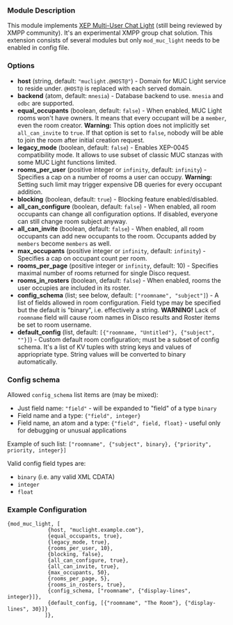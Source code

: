 ### Module Description

This module implements [XEP Multi-User Chat Light](https://github.com/xsf/xeps/pull/118) (still being reviewed by XMPP community). It's an experimental XMPP group chat solution. This extension consists of several modules but only `mod_muc_light` needs to be enabled in config file.

### Options

* **host** (string, default: `"muclight.@HOST@"`) - Domain for MUC Light service to reside under. `@HOST@` is replaced with each served domain.
* **backend** (atom, default: `mnesia`) - Database backend to use. `mnesia` and `odbc` are supported.
* **equal_occupants** (boolean, default: `false`) - When enabled, MUC Light rooms won't have owners. It means that every occupant will be a `member`, even the room creator. **Warning:** This option does not implicitly set `all_can_invite` to `true`. If that option is set to `false`, nobody will be able to join the room after initial creation request.
* **legacy_mode** (boolean, default: `false`) - Enables XEP-0045 compatibility mode. It allows to use subset of classic MUC stanzas with some MUC Light functions limited.
* **rooms_per_user** (positive integer or `infinity`, default: `infinity`) - Specifies a cap on a number of rooms a user can occupy. **Warning:** Setting such limit may trigger expensive DB queries for every occupant addition.
* **blocking** (boolean, default: `true`) - Blocking feature enabled/disabled.
* **all_can_configure** (boolean, default: `false`) - When enabled, all room occupants can change all configuration options. If disabled, everyone can still change room subject anyway.
* **all_can_invite** (boolean, default: `false`) - When enabled, all room occupants can add new occupants to the room. Occupants added by `members` become `members` as well.
* **max_occupants** (positive integer or `infinity`, default: `infinity`) - Specifies a cap on occupant count per room.
* **rooms_per_page** (positive integer or `infinity`, default: 10) - Specifies maximal number of rooms returned for single Disco request.
* **rooms_in_rosters** (boolean, default: `false`) - When enabled, rooms the user occupies are included in its roster.
* **config_schema** (list; see below, default: `["roomname", "subject"]`) - A list of fields allowed in room configuration. Field type may be specified but the default is "binary", i.e. effectively a string. **WARNING!** Lack of `roomname` field will cause room names in Disco results and Roster items be set to room username.
* **default_config** (list, default: `[{"roomname, "Untitled"}, {"subject", ""}]`) - Custom default room configuration; must be a subset of config schema. It's a list of KV tuples with string keys and values of appriopriate type. String values will be converted to binary automatically.

### Config schema

Allowed `config_schema` list items are (may be mixed):

* Just field name: `"field"` - will be expanded to "field" of a type `binary`
* Field name and a type: `{"field", integer}`
* Field name, an atom and a type: `{"field", field, float}` - useful only for debugging or unusual applications

Example of such list: `["roomname", {"subject", binary}, {"priority", priority, integer}]`

Valid config field types are:

* `binary` (i.e. any valid XML CDATA)
* `integer`
* `float`

### Example Configuration

```
{mod_muc_light, [
             {host, "muclight.example.com"},
             {equal_occupants, true},
             {legacy_mode, true},
             {rooms_per_user, 10},
             {blocking, false},
             {all_can_configure, true},
             {all_can_invite, true},
             {max_occupants, 50},
             {rooms_per_page, 5},
             {rooms_in_rosters, true},
             {config_schema, ["roomname", {"display-lines", integer}]},
             {default_config, [{"roomname", "The Room"}, {"display-lines", 30}]}
            ]},
```
